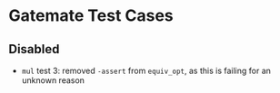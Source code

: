 # Gatemate Test Cases

## Disabled

- `mul` test 3: removed `-assert` from `equiv_opt`, as this is failing for an unknown reason

